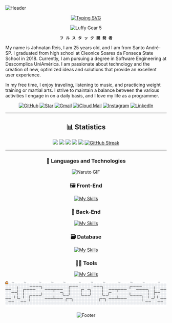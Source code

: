 ![Header](https://capsule-render.vercel.app/api?type=waving&height=150&color=9400D3&reversal=false&section=header)

<div align="center">

[![Typing SVG](https://readme-typing-svg.demolab.com?font=Pixelify+Sans&weight=700&size=26&pause=1000&color=8509F7&width=435&lines=Hey%2C+Wassup%3F+I+am+Johnatan+Reiiss;I'm+a+full+stack+developer;focused+on+UX%2FUI+design;welcome+to+my+readme)](https://git.io/typing-svg)

</div>

<div align="center">
  <img src="https://media3.giphy.com/media/dc9JXastkHG4ldijFT/giphy.gif" width="200" alt="Luffy Gear 5">
</div>

<div align="center">
    
**`フ ル ス タ ッ ク 開 発 者`**

</div>

My name is Johnatan Reis, I am 25 years old, and I am from Santo André-SP. I graduated from high school at Cleonice Soares da Fonseca State School in 2018. Currently, I am pursuing a degree in Software Engineering at Descomplica UniAmérica. I am passionate about technology and the creation of new, optimized ideas and solutions that provide an excellent user experience.

In my free time, I enjoy traveling, listening to music, and practicing weight training or martial arts. I strive to maintain a balance between the various activities I engage in on a daily basis, and I love my life as a programmer.


<div align="center">

[![GitHub](https://img.shields.io/badge/GitHub-000000?style=for-the-badge&logo=github&logoColor=white)](https://github.com/JohnReiiss)
[![Star](https://img.shields.io/badge/Star-000000?style=for-the-badge&logo=github&logoColor=white)](https://github.com/JohnReiiss?tab=stars)
[![Gmail](https://img.shields.io/badge/Gmail-000000?style=for-the-badge&logo=gmail&logoColor=white)](mailto:contadeestudos541@gmail.com)
[![iCloud Mail](https://img.shields.io/badge/iCloud-000000?style=for-the-badge&logo=icloud&logoColor=white)](mailto:johnatan.reiiss@icloud.com)
[![Instagram](https://img.shields.io/badge/Instagram-000000?style=for-the-badge&logo=instagram&logoColor=white)](https://www.instagram.com/hayabusa.johnatan?igsh=aG9iYW1mN3ZmeW1z&utm_source=qr)
[![LinkedIn](https://img.shields.io/badge/LinkedIn-000000?style=for-the-badge&logo=linkedin&logoColor=white)](https://www.linkedin.com/in/johnatan-dos-santos-reis-945092b7/)

</div>

---

<div align="center">

## 📊 Statistics

![](http://github-profile-summary-cards.vercel.app/api/cards/profile-details?username=JohnReiiss&theme=midnight_purple)
![](http://github-profile-summary-cards.vercel.app/api/cards/repos-per-language?username=JohnReiiss&theme=midnight_purple)
![](http://github-profile-summary-cards.vercel.app/api/cards/most-commit-language?username=JohnReiiss&theme=midnight_purple)
![](http://github-profile-summary-cards.vercel.app/api/cards/stats?username=JohnReiiss&theme=midnight_purple)
![](http://github-profile-summary-cards.vercel.app/api/cards/productive-time?username=JohnReiiss&theme=midnight_purple&utcOffset=8)
[![GitHub Streak](https://github-readme-streak-stats.herokuapp.com?user=JohnReiiss&theme=highcontrast&hide_border=true&card_width=680)](https://git.io/streak-stats)

</div>

---

<div align="center">
    
### 🤖 Languages ​​and Technologies

<img src="https://media1.giphy.com/media/iZw8B4xAZf7k0dIzeu/giphy.gif" width="200" alt="Naruto GIF">

</div>

<div align="center">
  
### 🖼️ Front-End
  
[![My Skills](https://skillicons.dev/icons?i=html,css,js,react,bootstrap,figma,vite,wordpress)](https://skillicons.dev)

<div align="center">

### 🧠 Back-End

[![My Skills](https://skillicons.dev/icons?i=php,nodejs,nextjs,express,npm,powershell)](https://skillicons.dev)

</div>

<div align="center">

### 🗃️ Database

[![My Skills](https://skillicons.dev/icons?i=mongodb,mysql)](https://skillicons.dev)

</div>

<div align="center">

### 🧑‍💻 Tools

[![My Skills](https://skillicons.dev/icons?i=git,github,gitlab,vscode,windows,gmail)](https://skillicons.dev)

</div>

<div align="center">

<picture>
  <source media="(prefers-color-scheme: dark)" srcset="https://raw.githubusercontent.com/JohnReiiss/JohnReiiss/output/pacman-contribution-graph-dark.svg">
  <source media="(prefers-color-scheme: light)" srcset="https://raw.githubusercontent.com/JohnReiiss/JohnReiiss/output/pacman-contribution-graph.svg">
  <img alt="pacman contribution graph" src="https://raw.githubusercontent.com/JohnReiiss/JohnReiiss/output/pacman-contribution-graph.svg">
</picture>

</div>

![Footer](https://capsule-render.vercel.app/api?type=waving&height=150&color=9400D3&reversal=true&section=footer)
